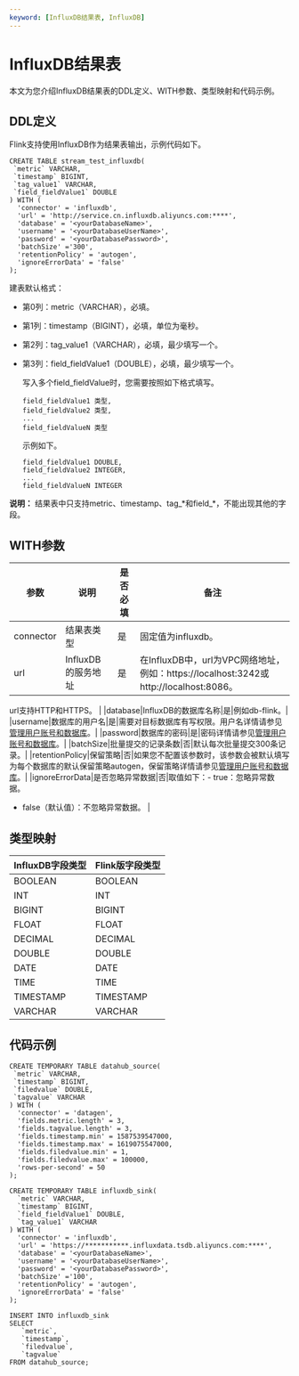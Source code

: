 ```yaml
---
keyword: [InfluxDB结果表, InfluxDB]
---
```


# InfluxDB结果表

本文为您介绍InfluxDB结果表的DDL定义、WITH参数、类型映射和代码示例。

## DDL定义

Flink支持使用InfluxDB作为结果表输出，示例代码如下。

```
CREATE TABLE stream_test_influxdb(
 `metric` VARCHAR,
 `timestamp` BIGINT,
 `tag_value1` VARCHAR,
 `field_fieldValue1` DOUBLE
) WITH (
  'connector' = 'influxdb',
  'url' = 'http://service.cn.influxdb.aliyuncs.com:****',
  'database' = '<yourDatabaseName>',
  'username' = '<yourDatabaseUserName>',
  'password' = '<yourDatabasePassword>',
  'batchSize' ='300',
  'retentionPolicy' = 'autogen',
  'ignoreErrorData' = 'false'
);
```

建表默认格式：

-   第0列：metric（VARCHAR），必填。
-   第1列：timestamp（BIGINT），必填，单位为毫秒。
-   第2列：tag\_value1（VARCHAR），必填，最少填写一个。
-   第3列：field\_fieldValue1（DOUBLE），必填，最少填写一个。

    写入多个field\_fieldValue时，您需要按照如下格式填写。

    ```
    field_fieldValue1 类型,
    field_fieldValue2 类型,
    ...      
    field_fieldValueN 类型
    ```

    示例如下。

    ```
    field_fieldValue1 DOUBLE,
    field_fieldValue2 INTEGER,
    ...      
    field_fieldValueN INTEGER
    ```


**说明：** 结果表中只支持metric、timestamp、tag\_\*和field\_\*，不能出现其他的字段。

## WITH参数

|参数|说明|是否必填|备注|
|--|--|----|--|
|connector|结果表类型|是|固定值为influxdb。|
|url|InfluxDB的服务地址|是|在InfluxDB中，url为VPC网络地址，例如：https://localhost:3242或http://localhost:8086。

url支持HTTP和HTTPS。 |
|database|InfluxDB的数据库名称|是|例如db-flink。|
|username|数据库的用户名|是|需要对目标数据库有写权限。用户名详情请参见[管理用户账号和数据库](https://help.aliyun.com/document_detail/113095.html?spm=a2c4g.11186623.6.711.6709769eUmPMur)。|
|password|数据库的密码|是|密码详情请参见[管理用户账号和数据库](https://help.aliyun.com/document_detail/113095.html?spm=a2c4g.11186623.6.711.6709769eUmPMur)。|
|batchSize|批量提交的记录条数|否|默认每次批量提交300条记录。|
|retentionPolicy|保留策略|否|如果您不配置该参数时，该参数会被默认填写为每个数据库的默认保留策略autogen，保留策略详情请参见[管理用户账号和数据库](https://help.aliyun.com/document_detail/113095.html?spm=a2c4g.11186623.6.711.6709769eUmPMur)。|
|ignoreErrorData|是否忽略异常数据|否|取值如下：-   true：忽略异常数据。
-   false（默认值）：不忽略异常数据。 |

## 类型映射

|InfluxDB字段类型|Flink版字段类型|
|------------|----------|
|BOOLEAN|BOOLEAN|
|INT|INT|
|BIGINT|BIGINT|
|FLOAT|FLOAT|
|DECIMAL|DECIMAL|
|DOUBLE|DOUBLE|
|DATE|DATE|
|TIME|TIME|
|TIMESTAMP|TIMESTAMP|
|VARCHAR|VARCHAR|

## 代码示例

```
CREATE TEMPORARY TABLE datahub_source(
 `metric` VARCHAR,
 `timestamp` BIGINT,
 `filedvalue` DOUBLE,
 `tagvalue` VARCHAR
) WITH (
  'connector' = 'datagen',
  'fields.metric.length' = 3,
  'fields.tagvalue.length' = 3,
  'fields.timestamp.min' = 1587539547000,
  'fields.timestamp.max' = 1619075547000,
  'fields.filedvalue.min' = 1,
  'fields.filedvalue.max' = 100000,
  'rows-per-second' = 50
);

CREATE TEMPORARY TABLE influxdb_sink(
  `metric` VARCHAR,
  `timestamp` BIGINT,
  `field_fieldValue1` DOUBLE,
  `tag_value1` VARCHAR
) WITH (
  'connector' = 'influxdb',
  'url' = 'https://***********.influxdata.tsdb.aliyuncs.com:****',
  'database' = '<yourDatabaseName>',
  'username' = '<yourDatabaseUserName>',
  'password' = '<yourDatabasePassword>',
  'batchSize' ='100',
  'retentionPolicy' = 'autogen',
  'ignoreErrorData' = 'false'
);

INSERT INTO influxdb_sink
SELECT 
   `metric`,
   `timestamp`,
   `filedvalue`,
   `tagvalue`
FROM datahub_source;
```

